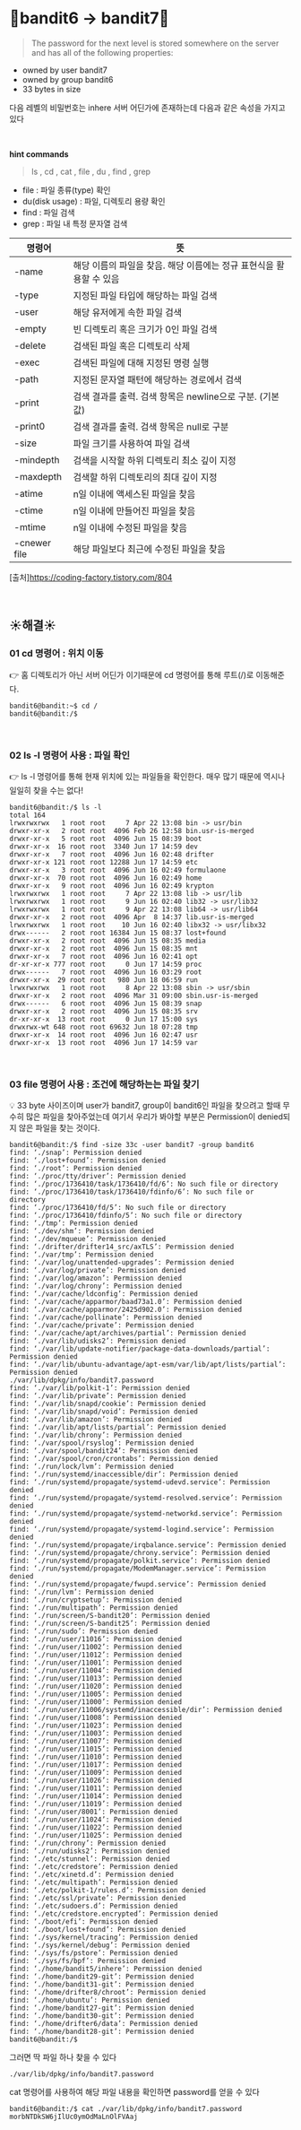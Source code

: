 # 🌳bandit6 -> bandit7🌳
> The password for the next level is stored somewhere on the server and has all of the following properties: <br/>

- owned by user bandit7
- owned by group bandit6
- 33 bytes in size

다음 레벨의 비밀번호는 inhere 서버 어딘가에 존재하는데 다음과 같은 속성을 가지고 있다 <br />

<br/>

**hint commands**
>ls , cd , cat , file , du , find , grep


- file : 파일 종류(type) 확인
- du(disk usage) : 파일, 디렉토리 용량 확인
- find : 파일 검색
- grep : 파일 내 특정 문자열 검색

|명령어|뜻|
|------|---|
|-name|해당 이름의 파일을 찾음. 해당 이름에는 정규 표현식을 활용할 수 있음|
|-type|지정된 파일 타입에 해당하는 파일 검색|
|-user|해당 유저에게 속한 파일 검색|
|-empty|빈 디렉토리 혹은 크기가 0인 파일 검색|
|-delete|검색된 파일 혹은 디렉토리 삭제|
|-exec|검색된 파일에 대해 지정된 명령 실행|
|-path|지정된 문자열 패턴에 해당하는 경로에서 검색|
|-print|검색 결과를 출력. 검색 항목은 newline으로 구분. (기본 값)|
|-print0|검색 결과를 출력. 검색 항목은 null로 구분|
|-size|파일 크기를 사용하여 파일 검색|
|-mindepth|검색을 시작할 하위 디렉토리 최소 깊이 지정|
|-maxdepth|검색할 하위 디렉토리의 최대 깊이 지정|
|-atime|n일 이내에 액세스된 파일을 찾음|
|-ctime|n일 이내에 만들어진 파일을 찾음|
|-mtime|n일 이내에 수정된 파일을 찾음|
|-cnewer file|해당 파일보다 최근에 수정된 파일을 찾음|

[출처]https://coding-factory.tistory.com/804

<br />

## ☀️해결☀️
### 01 cd 명령어 : 위치 이동
👉 홈 디렉토리가 아닌 서버 어딘가 이기때문에 cd 명령어를 통해 루트(/)로 이동해준다. <br/>
```ssh
bandit6@bandit:~$ cd /
bandit6@bandit:/$
```

<br/>

### 02 ls -l 명령어 사용 : 파일 확인
👉 ls -l 명령어를 통해 현재 위치에 있는 파일들을 확인한다. 매우 많기 때문에 역시나 일일히 찾을 수는 없다!<br/>
```ssh
bandit6@bandit:/$ ls -l
total 164
lrwxrwxrwx   1 root root     7 Apr 22 13:08 bin -> usr/bin
drwxr-xr-x   2 root root  4096 Feb 26 12:58 bin.usr-is-merged
drwxr-xr-x   5 root root  4096 Jun 15 08:39 boot
drwxr-xr-x  16 root root  3340 Jun 17 14:59 dev
drwxr-xr-x   7 root root  4096 Jun 16 02:48 drifter
drwxr-xr-x 121 root root 12288 Jun 17 14:59 etc
drwxr-xr-x   3 root root  4096 Jun 16 02:49 formulaone
drwxr-xr-x  70 root root  4096 Jun 16 02:49 home
drwxr-xr-x   9 root root  4096 Jun 16 02:49 krypton
lrwxrwxrwx   1 root root     7 Apr 22 13:08 lib -> usr/lib
lrwxrwxrwx   1 root root     9 Jun 16 02:40 lib32 -> usr/lib32
lrwxrwxrwx   1 root root     9 Apr 22 13:08 lib64 -> usr/lib64
drwxr-xr-x   2 root root  4096 Apr  8 14:37 lib.usr-is-merged
lrwxrwxrwx   1 root root    10 Jun 16 02:40 libx32 -> usr/libx32
drwx------   2 root root 16384 Jun 15 08:37 lost+found
drwxr-xr-x   2 root root  4096 Jun 15 08:35 media
drwxr-xr-x   2 root root  4096 Jun 15 08:35 mnt
drwxr-xr-x   7 root root  4096 Jun 16 02:41 opt
dr-xr-xr-x 777 root root     0 Jun 17 14:59 proc
drwx------   7 root root  4096 Jun 16 03:29 root
drwxr-xr-x  29 root root   980 Jun 18 06:59 run
lrwxrwxrwx   1 root root     8 Apr 22 13:08 sbin -> usr/sbin
drwxr-xr-x   2 root root  4096 Mar 31 09:00 sbin.usr-is-merged
drwx------   6 root root  4096 Jun 15 08:39 snap
drwxr-xr-x   2 root root  4096 Jun 15 08:35 srv
dr-xr-xr-x  13 root root     0 Jun 17 15:00 sys
drwxrwx-wt 648 root root 69632 Jun 18 07:28 tmp
drwxr-xr-x  14 root root  4096 Jun 16 02:47 usr
drwxr-xr-x  13 root root  4096 Jun 17 14:59 var
```

<br/>

### 03 file 명령어 사용 : 조건에 해당하는는 파일 찾기
💡 33 byte 사이즈이며 user가 bandit7, group이 bandit6인 파일을 찾으려고 할때 무수히 많은 파일을 찾아주었는데 여기서 우리가 봐야할 부분은 Permission이 denied되지 않은 파일을 찾는 것이다. <br/>
```ssh
bandit6@bandit:/$ find -size 33c -user bandit7 -group bandit6
find: ‘./snap’: Permission denied
find: ‘./lost+found’: Permission denied
find: ‘./root’: Permission denied
find: ‘./proc/tty/driver’: Permission denied
find: ‘./proc/1736410/task/1736410/fd/6’: No such file or directory
find: ‘./proc/1736410/task/1736410/fdinfo/6’: No such file or directory
find: ‘./proc/1736410/fd/5’: No such file or directory
find: ‘./proc/1736410/fdinfo/5’: No such file or directory
find: ‘./tmp’: Permission denied
find: ‘./dev/shm’: Permission denied
find: ‘./dev/mqueue’: Permission denied
find: ‘./drifter/drifter14_src/axTLS’: Permission denied
find: ‘./var/tmp’: Permission denied
find: ‘./var/log/unattended-upgrades’: Permission denied
find: ‘./var/log/private’: Permission denied
find: ‘./var/log/amazon’: Permission denied
find: ‘./var/log/chrony’: Permission denied
find: ‘./var/cache/ldconfig’: Permission denied
find: ‘./var/cache/apparmor/baad73a1.0’: Permission denied
find: ‘./var/cache/apparmor/2425d902.0’: Permission denied
find: ‘./var/cache/pollinate’: Permission denied
find: ‘./var/cache/private’: Permission denied
find: ‘./var/cache/apt/archives/partial’: Permission denied
find: ‘./var/lib/udisks2’: Permission denied
find: ‘./var/lib/update-notifier/package-data-downloads/partial’: Permission denied
find: ‘./var/lib/ubuntu-advantage/apt-esm/var/lib/apt/lists/partial’: Permission denied
./var/lib/dpkg/info/bandit7.password
find: ‘./var/lib/polkit-1’: Permission denied
find: ‘./var/lib/private’: Permission denied
find: ‘./var/lib/snapd/cookie’: Permission denied
find: ‘./var/lib/snapd/void’: Permission denied
find: ‘./var/lib/amazon’: Permission denied
find: ‘./var/lib/apt/lists/partial’: Permission denied
find: ‘./var/lib/chrony’: Permission denied
find: ‘./var/spool/rsyslog’: Permission denied
find: ‘./var/spool/bandit24’: Permission denied
find: ‘./var/spool/cron/crontabs’: Permission denied
find: ‘./run/lock/lvm’: Permission denied
find: ‘./run/systemd/inaccessible/dir’: Permission denied
find: ‘./run/systemd/propagate/systemd-udevd.service’: Permission denied
find: ‘./run/systemd/propagate/systemd-resolved.service’: Permission denied
find: ‘./run/systemd/propagate/systemd-networkd.service’: Permission denied
find: ‘./run/systemd/propagate/systemd-logind.service’: Permission denied
find: ‘./run/systemd/propagate/irqbalance.service’: Permission denied
find: ‘./run/systemd/propagate/chrony.service’: Permission denied
find: ‘./run/systemd/propagate/polkit.service’: Permission denied
find: ‘./run/systemd/propagate/ModemManager.service’: Permission denied
find: ‘./run/systemd/propagate/fwupd.service’: Permission denied
find: ‘./run/lvm’: Permission denied
find: ‘./run/cryptsetup’: Permission denied
find: ‘./run/multipath’: Permission denied
find: ‘./run/screen/S-bandit20’: Permission denied
find: ‘./run/screen/S-bandit25’: Permission denied
find: ‘./run/sudo’: Permission denied
find: ‘./run/user/11016’: Permission denied
find: ‘./run/user/11002’: Permission denied
find: ‘./run/user/11012’: Permission denied
find: ‘./run/user/11001’: Permission denied
find: ‘./run/user/11004’: Permission denied
find: ‘./run/user/11013’: Permission denied
find: ‘./run/user/11020’: Permission denied
find: ‘./run/user/11005’: Permission denied
find: ‘./run/user/11000’: Permission denied
find: ‘./run/user/11006/systemd/inaccessible/dir’: Permission denied
find: ‘./run/user/11008’: Permission denied
find: ‘./run/user/11023’: Permission denied
find: ‘./run/user/11003’: Permission denied
find: ‘./run/user/11007’: Permission denied
find: ‘./run/user/11015’: Permission denied
find: ‘./run/user/11010’: Permission denied
find: ‘./run/user/11017’: Permission denied
find: ‘./run/user/11009’: Permission denied
find: ‘./run/user/11026’: Permission denied
find: ‘./run/user/11011’: Permission denied
find: ‘./run/user/11014’: Permission denied
find: ‘./run/user/11019’: Permission denied
find: ‘./run/user/8001’: Permission denied
find: ‘./run/user/11024’: Permission denied
find: ‘./run/user/11022’: Permission denied
find: ‘./run/user/11025’: Permission denied
find: ‘./run/chrony’: Permission denied
find: ‘./run/udisks2’: Permission denied
find: ‘./etc/stunnel’: Permission denied
find: ‘./etc/credstore’: Permission denied
find: ‘./etc/xinetd.d’: Permission denied
find: ‘./etc/multipath’: Permission denied
find: ‘./etc/polkit-1/rules.d’: Permission denied
find: ‘./etc/ssl/private’: Permission denied
find: ‘./etc/sudoers.d’: Permission denied
find: ‘./etc/credstore.encrypted’: Permission denied
find: ‘./boot/efi’: Permission denied
find: ‘./boot/lost+found’: Permission denied
find: ‘./sys/kernel/tracing’: Permission denied
find: ‘./sys/kernel/debug’: Permission denied
find: ‘./sys/fs/pstore’: Permission denied
find: ‘./sys/fs/bpf’: Permission denied
find: ‘./home/bandit5/inhere’: Permission denied
find: ‘./home/bandit29-git’: Permission denied
find: ‘./home/bandit31-git’: Permission denied
find: ‘./home/drifter8/chroot’: Permission denied
find: ‘./home/ubuntu’: Permission denied
find: ‘./home/bandit27-git’: Permission denied
find: ‘./home/bandit30-git’: Permission denied
find: ‘./home/drifter6/data’: Permission denied
find: ‘./home/bandit28-git’: Permission denied
bandit6@bandit:/$
```

그러면 딱 파일 하나 찾을 수 있다
```ssh
./var/lib/dpkg/info/bandit7.password
```

cat 명령어를 사용하여 해당 파일 내용을 확인하면 password를 얻을 수 있다
```ssh
bandit6@bandit:/$ cat ./var/lib/dpkg/info/bandit7.password
morbNTDkSW6jIlUc0ymOdMaLnOlFVAaj
```
